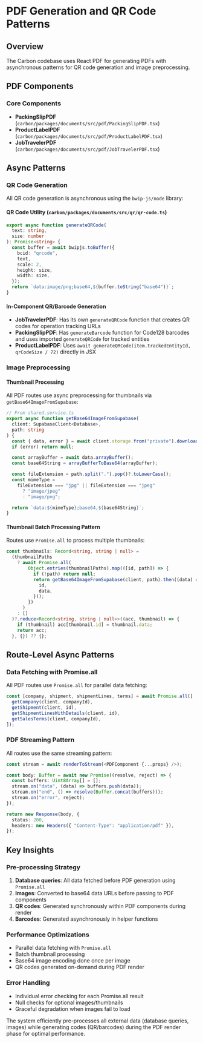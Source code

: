 # PDF Generation and QR Code Patterns

## Overview

The Carbon codebase uses React PDF for generating PDFs with asynchronous patterns for QR code generation and image preprocessing.

## PDF Components

### Core Components

- **PackingSlipPDF** (`carbon/packages/documents/src/pdf/PackingSlipPDF.tsx`)
- **ProductLabelPDF** (`carbon/packages/documents/src/pdf/ProductLabelPDF.tsx`)
- **JobTravelerPDF** (`carbon/packages/documents/src/pdf/JobTravelerPDF.tsx`)

## Async Patterns

### QR Code Generation

All QR code generation is asynchronous using the `bwip-js/node` library:

#### QR Code Utility (`carbon/packages/documents/src/qr/qr-code.ts`)

```typescript
export async function generateQRCode(
  text: string,
  size: number
): Promise<string> {
  const buffer = await bwipjs.toBuffer({
    bcid: "qrcode",
    text,
    scale: 2,
    height: size,
    width: size,
  });
  return `data:image/png;base64,${buffer.toString("base64")}`;
}
```

#### In-Component QR/Barcode Generation

- **JobTravelerPDF**: Has its own `generateQRCode` function that creates QR codes for operation tracking URLs
- **PackingSlipPDF**: Has `generateBarcode` function for Code128 barcodes and uses imported `generateQRCode` for tracked entities
- **ProductLabelPDF**: Uses `await generateQRCode(item.trackedEntityId, qrCodeSize / 72)` directly in JSX

### Image Preprocessing

#### Thumbnail Processing

All PDF routes use async preprocessing for thumbnails via `getBase64ImageFromSupabase`:

```typescript
// From shared.service.ts
export async function getBase64ImageFromSupabase(
  client: SupabaseClient<Database>,
  path: string
) {
  const { data, error } = await client.storage.from("private").download(path);
  if (error) return null;

  const arrayBuffer = await data.arrayBuffer();
  const base64String = arrayBufferToBase64(arrayBuffer);

  const fileExtension = path.split(".").pop()?.toLowerCase();
  const mimeType =
    fileExtension === "jpg" || fileExtension === "jpeg"
      ? "image/jpeg"
      : "image/png";

  return `data:${mimeType};base64,${base64String}`;
}
```

#### Thumbnail Batch Processing Pattern

Routes use `Promise.all` to process multiple thumbnails:

```typescript
const thumbnails: Record<string, string | null> =
  (thumbnailPaths
    ? await Promise.all(
        Object.entries(thumbnailPaths).map(([id, path]) => {
          if (!path) return null;
          return getBase64ImageFromSupabase(client, path).then((data) => ({
            id,
            data,
          }));
        })
      )
    : []
  )?.reduce<Record<string, string | null>>((acc, thumbnail) => {
    if (thumbnail) acc[thumbnail.id] = thumbnail.data;
    return acc;
  }, {}) ?? {};
```

## Route-Level Async Patterns

### Data Fetching with Promise.all

All PDF routes use `Promise.all` for parallel data fetching:

```typescript
const [company, shipment, shipmentLines, terms] = await Promise.all([
  getCompany(client, companyId),
  getShipment(client, id),
  getShipmentLinesWithDetails(client, id),
  getSalesTerms(client, companyId),
]);
```

### PDF Streaming Pattern

All routes use the same streaming pattern:

```typescript
const stream = await renderToStream(<PDFComponent {...props} />);

const body: Buffer = await new Promise((resolve, reject) => {
  const buffers: Uint8Array[] = [];
  stream.on("data", (data) => buffers.push(data));
  stream.on("end", () => resolve(Buffer.concat(buffers)));
  stream.on("error", reject);
});

return new Response(body, {
  status: 200,
  headers: new Headers({ "Content-Type": "application/pdf" }),
});
```

## Key Insights

### Pre-processing Strategy

1. **Database queries**: All data fetched before PDF generation using `Promise.all`
2. **Images**: Converted to base64 data URLs before passing to PDF components
3. **QR codes**: Generated synchronously within PDF components during render
4. **Barcodes**: Generated asynchronously in helper functions

### Performance Optimizations

- Parallel data fetching with `Promise.all`
- Batch thumbnail processing
- Base64 image encoding done once per image
- QR codes generated on-demand during PDF render

### Error Handling

- Individual error checking for each Promise.all result
- Null checks for optional images/thumbnails
- Graceful degradation when images fail to load

The system efficiently pre-processes all external data (database queries, images) while generating codes (QR/barcodes) during the PDF render phase for optimal performance.

